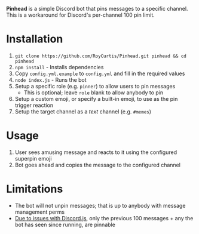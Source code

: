 **Pinhead** is a simple Discord bot that pins messages to a specific channel. This is a
workaround for Discord's per-channel 100 pin limit.

# Installation

1. `git clone https://github.com/RoyCurtis/Pinhead.git pinhead && cd pinhead`
1. `npm install` - Installs dependencies
1. Copy `config.yml.example` to `config.yml` and fill in the required values
1. `node index.js` - Runs the bot
1. Setup a specific role (e.g. `pinner`) to allow users to pin messages
    * This is optional; leave `role` blank to allow anybody to pin
1. Setup a custom emoji, or specify a built-in emoji, to use as the pin trigger reaction
1. Setup the target channel as a _text_ channel (e.g. `#memes`)

# Usage

1. User sees amusing message and reacts to it using the configured superpin emoji
1. Bot goes ahead and copies the message to the configured channel

# Limitations

* The bot will not unpin messages; that is up to anybody with message management perms
* [Due to issues with Discord.js][1], only the previous 100 messages + any the bot has
seen since running, are pinnable

[1]: https://github.com/hydrabolt/discord.js/issues/1675